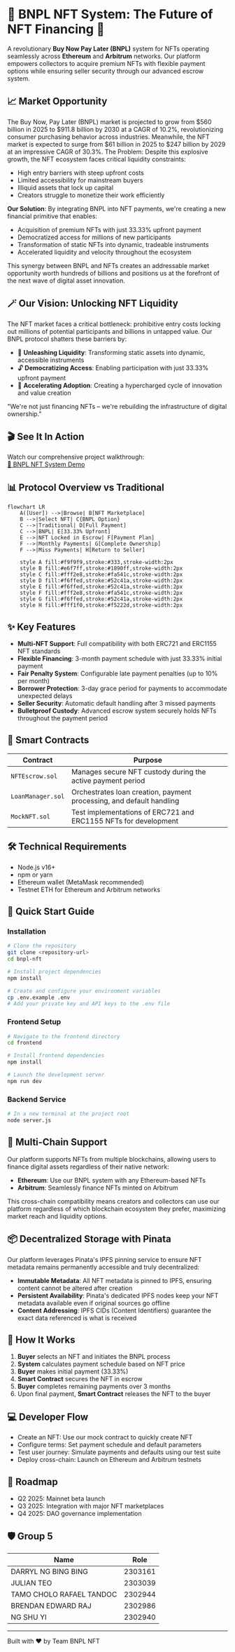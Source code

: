 # 🔗 BNPL NFT System: The Future of NFT Financing 🔗

A revolutionary **Buy Now Pay Later (BNPL)** system for NFTs operating seamlessly across **Ethereum** and **Arbitrum** networks. Our platform empowers collectors to acquire premium NFTs with flexible payment options while ensuring seller security through our advanced escrow system.

## 📈 Market Opportunity
The Buy Now, Pay Later (BNPL) market is projected to grow from $560 billion in 2025 to $911.8 billion by 2030 at a CAGR of 10.2%, revolutionizing consumer purchasing behavior across industries.
Meanwhile, the NFT market is expected to surge from $61 billion in 2025 to $247 billion by 2029 at an impressive CAGR of 30.3%.
The Problem: Despite this explosive growth, the NFT ecosystem faces critical liquidity constraints:

- High entry barriers with steep upfront costs
- Limited accessibility for mainstream buyers
- Illiquid assets that lock up capital
- Creators struggle to monetize their work efficiently

**Our Solution**: By integrating BNPL into NFT payments, we're creating a new financial primitive that enables:

- Acquisition of premium NFTs with just 33.33% upfront payment
- Democratized access for millions of new participants
- Transformation of static NFTs into dynamic, tradeable instruments
- Accelerated liquidity and velocity throughout the ecosystem

This synergy between BNPL and NFTs creates an addressable market opportunity worth hundreds of billions and positions us at the forefront of the next wave of digital asset innovation.


## 🪄 Our Vision: Unlocking NFT Liquidity
The NFT market faces a critical bottleneck: prohibitive entry costs locking out millions of potential participants and billions in untapped value. Our BNPL protocol shatters these barriers by:

- 🌊 **Unleashing Liquidity**: Transforming static assets into dynamic, accessible instruments
- 🔓 **Democratizing Access**: Enabling participation with just 33.33% upfront payment
- 🚀 **Accelerating Adoption**: Creating a hypercharged cycle of innovation and value creation

"We're not just financing NFTs – we're rebuilding the infrastructure of digital ownership."


## 🎬 See It In Action
Watch our comprehensive project walkthrough:  
[🔗 BNPL NFT System Demo](https://youtu.be/rt04hzt1Dbs)

## 📊 Protocol Overview vs Traditional 

```mermaid
flowchart LR
    A([User]) -->|Browse| B[NFT Marketplace]
    B -->|Select NFT| C{BNPL Option}
    C -->|Traditional| D[Full Payment]
    C -->|BNPL| E[33.33% Upfront]
    E -->|NFT Locked in Escrow| F[Payment Plan]
    F -->|Monthly Payments| G[Complete Ownership]
    F -->|Miss Payments| H[Return to Seller]
    
    style A fill:#f9f9f9,stroke:#333,stroke-width:2px
    style B fill:#e6f7ff,stroke:#1890ff,stroke-width:2px
    style C fill:#fff2e8,stroke:#fa541c,stroke-width:2px
    style D fill:#f6ffed,stroke:#52c41a,stroke-width:2px
    style E fill:#f6ffed,stroke:#52c41a,stroke-width:2px
    style F fill:#fff2e8,stroke:#fa541c,stroke-width:2px
    style G fill:#f6ffed,stroke:#52c41a,stroke-width:2px
    style H fill:#fff1f0,stroke:#f5222d,stroke-width:2px
```


## ✨ Key Features

- **Multi-NFT Support**: Full compatibility with both ERC721 and ERC1155 NFT standards
- **Flexible Financing**: 3-month payment schedule with just 33.33% initial payment
- **Fair Penalty System**: Configurable late payment penalties (up to 10% per month)
- **Borrower Protection**: 3-day grace period for payments to accommodate unexpected delays
- **Seller Security**: Automatic default handling after 3 missed payments
- **Bulletproof Custody**: Advanced escrow system securely holds NFTs throughout the payment period

## 🔐 Smart Contracts

| Contract | Purpose |
|----------|---------|
| `NFTEscrow.sol` | Manages secure NFT custody during the active payment period |
| `LoanManager.sol` | Orchestrates loan creation, payment processing, and default handling |
| `MockNFT.sol` | Test implementations of ERC721 and ERC1155 NFTs for development |

## 🛠️ Technical Requirements

- Node.js v16+
- npm or yarn
- Ethereum wallet (MetaMask recommended)
- Testnet ETH for Ethereum and Arbitrum networks

## 🚀 Quick Start Guide

### Installation

```bash
# Clone the repository
git clone <repository-url>
cd bnpl-nft

# Install project dependencies
npm install

# Create and configure your environment variables
cp .env.example .env
# Add your private key and API keys to the .env file
```

### Frontend Setup

```bash
# Navigate to the frontend directory
cd frontend

# Install frontend dependencies
npm install

# Launch the development server
npm run dev
```

### Backend Service

```bash
# In a new terminal at the project root
node server.js
```

## 🔄 Multi-Chain Support

Our platform supports NFTs from multiple blockchains, allowing users to finance digital assets regardless of their native network:

- **Ethereum**: Use our BNPL system with any Ethereum-based NFTs
- **Arbitrum**: Seamlessly finance NFTs minted on Arbitrum

This cross-chain compatibility means creators and collectors can use our platform regardless of which blockchain ecosystem they prefer, maximizing market reach and liquidity options.


## 📦 Decentralized Storage with Pinata

Our platform leverages Pinata's IPFS pinning service to ensure NFT metadata remains permanently accessible and truly decentralized:

- **Immutable Metadata**: All NFT metadata is pinned to IPFS, ensuring content cannot be altered after creation
- **Persistent Availability**: Pinata's dedicated IPFS nodes keep your NFT metadata available even if original sources go offline
- **Content Addressing**: IPFS CIDs (Content Identifiers) guarantee the exact data referenced is what is received

## 🧠 How It Works

1. **Buyer** selects an NFT and initiates the BNPL process
2. **System** calculates payment schedule based on NFT price
3. **Buyer** makes initial payment (33.33%)
4. **Smart Contract** secures the NFT in escrow
5. **Buyer** completes remaining payments over 3 months
6. Upon final payment, **Smart Contract** releases the NFT to the buyer

## 💻 Developer Flow

- Create an NFT: Use our mock contract to quickly create NFT
- Configure terms: Set payment schedule and default parameters
- Test user journey: Simulate payments and defaults using our test suite
- Deploy cross-chain: Launch on Ethereum and Arbitrum testnets

## 🔬 Roadmap

- Q2 2025: Mainnet beta launch
- Q3 2025: Integration with major NFT marketplaces
- Q4 2025: DAO governance implementation

## 🛡️ Group 5

| Name | Role |
|------|------|
| DARRYL NG BING BING | 2303161 |
| JULIAN TEO | 2303039 |
| TAMO CHOLO RAFAEL TANDOC | 2302944 |
| BRENDAN EDWARD RAJ | 2302986 |
| NG SHU YI | 2302940 |

---

Built with ❤️ by Team BNPL NFT
